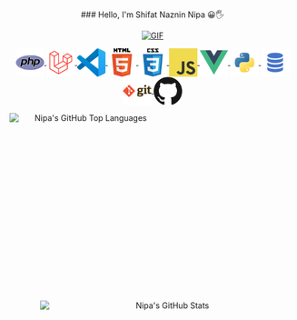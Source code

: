 <p align="center">
### Hello, I'm Shifat Naznin Nipa 😀🖐️
</p>
<div>
<a href="https://github.com/ShifatNaznin">
<p align="center">
<img alt="GIF" src="https://github.com/arsentieva/arsentieva/blob/main/code.gif?raw=true" width="650" height="320" />

</p>


<!-- <img align="right" alt="Nipa's GitHub Stats" src="https://github-readme-stats.vercel.app/api?username=ShifatNaznin&show_icons=true&hide_border=true&count_private=true" /> -->

</div>

<div> 
<p align="center">
<img align="center" alt="PHP" height="50" width="50" src="https://raw.githubusercontent.com/github/explore/80688e429a7d4ef2fca1e82350fe8e3517d3494d/topics/php/php.png"/>
<img align="center" alt="Laravel" height="50" width="50" src="https://raw.githubusercontent.com/github/explore/80688e429a7d4ef2fca1e82350fe8e3517d3494d/topics/laravel/laravel.png"/>
<img align="center" alt="Visual Studio Code" height="50" width="50" src="https://raw.githubusercontent.com/github/explore/80688e429a7d4ef2fca1e82350fe8e3517d3494d/topics/visual-studio-code/visual-studio-code.png" />
<img align="center" alt="HTML5" height="50" width="50" src="https://raw.githubusercontent.com/github/explore/80688e429a7d4ef2fca1e82350fe8e3517d3494d/topics/html/html.png" />
<img align="center" alt="CSS3" height="50" width="50" src="https://raw.githubusercontent.com/github/explore/80688e429a7d4ef2fca1e82350fe8e3517d3494d/topics/css/css.png" />
<!-- <img align="center" alt="CSharp" height="50" width="50" src="https://raw.githubusercontent.com/github/explore/80688e429a7d4ef2fca1e82350fe8e3517d3494d/topics/csharp/csharp.png" /> -->
<img align="center" alt="JavaScript" height="50" width="50" src="https://raw.githubusercontent.com/github/explore/80688e429a7d4ef2fca1e82350fe8e3517d3494d/topics/javascript/javascript.png" />
<img align="center" alt="Vue" height="50" width="50" src="https://raw.githubusercontent.com/github/explore/80688e429a7d4ef2fca1e82350fe8e3517d3494d/topics/vue/vue.png" />
<img align="center" alt="python" height="50" width="50" src="https://raw.githubusercontent.com/github/explore/80688e429a7d4ef2fca1e82350fe8e3517d3494d/topics/python/python.png" />
<img align="center" alt="SQL" height="50" width="50" src="https://raw.githubusercontent.com/github/explore/80688e429a7d4ef2fca1e82350fe8e3517d3494d/topics/sql/sql.png" />
<img align="center" alt="Git" height="50" width="50" src="https://raw.githubusercontent.com/github/explore/80688e429a7d4ef2fca1e82350fe8e3517d3494d/topics/git/git.png" />
<img align="center" alt="GitHub" height="50" width="50" src="https://raw.githubusercontent.com/github/explore/78df643247d429f6cc873026c0622819ad797942/topics/github/github.png" />
</p>
 </div>
<div> 
<p align="center">
<img align="left" alt="Nipa's GitHub Top Languages" src="https://github-readme-stats.vercel.app/api/top-langs/?username=ShifatNaznin&theme=merko&langs_count=7" width="270" height="320" />
<!-- ### Languages and Tools: -->
<!-- <img align="right" alt="Nipa's GitHub Stats" src="https://github-readme-stats.vercel.app/api?username=ShifatNaznin&show_icons=true&hide_border=true&theme=onedark&include_all_commits=true&count_private=true" /> -->
 
 <img align="right" alt="Nipa's GitHub Stats" src="https://github-readme-stats.vercel.app/api?username=ShifatNaznin&show_icons=true&hide_border=true&theme=merko&include_all_commits=true&count_private=true" width="450" height="330" style="margin: 10px 0px 0px 0px;"/>

</p>
 
 </div>


